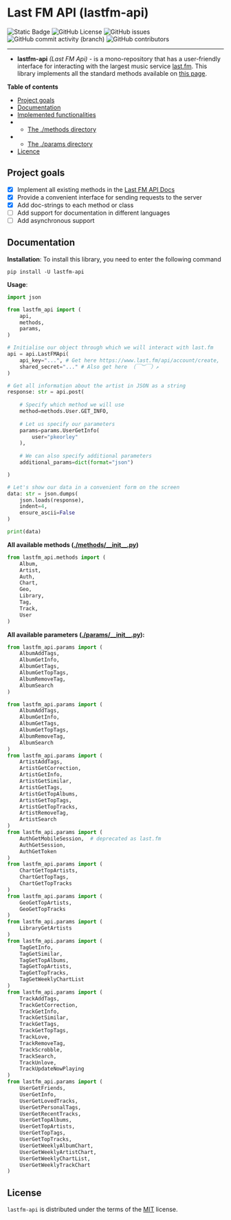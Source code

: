 # Last FM API (lastfm-api)

![Static Badge](https://img.shields.io/badge/Python-3.10-blue?logo=python)
![GitHub License](https://img.shields.io/github/license/pkeorley/telegram-tui)
![GitHub issues](https://img.shields.io/github/issues/pkeorley/telegram-tui)
![GitHub commit activity (branch)](https://img.shields.io/github/commit-activity/y/pkeorley/lastfm-api)
![GitHub contributors](https://img.shields.io/github/contributors/pkeorley/lastfm-api)

-----

* **lastfm-api** *(Last FM Api)* - is a mono-repository that has a user-friendly interface for interacting with the largest music service [last.fm](https://www.last.fm). This library implements all the standard methods available on [this page](https://www.last.fm/api).

**Table of contents**
- [Project goals](#project-goals)
- [Documentation](#documentation)
- [Implemented functionalities](#implemented-functionalities)
- - [The ./methods directory](#the-methods-directory)
- - [The ./params directory](#the-params-directory)
- [Licence](#license)

## Project goals
- [x] Implement all existing methods in the [Last FM API Docs](https://www.last.fm/api)
- [x] Provide a convenient interface for sending requests to the server
- [x] Add doc-strings to each method or class
- [ ] Add support for documentation in different languages
- [ ] Add asynchronous support

## Documentation

**Installation**: To install this library, you need to enter the following command
```shell
pip install -U lastfm-api
```
**Usage**: 

```python
import json

from lastfm_api import (
    api,
    methods,
    params,
)

# Initialise our object through which we will interact with last.fm
api = api.LastFMApi(
    api_key="...", # Get here https://www.last.fm/api/account/create,
    shared_secret="..." # Also get here （￣︶￣）↗　
)

# Get all information about the artist in JSON as a string 
response: str = api.post(
    
    # Specify which method we will use
    method=methods.User.GET_INFO,
    
    # Let us specify our parameters
    params=params.UserGetInfo(
        user="pkeorley"
    ),
    
    # We can also specify additional parameters
    additional_params=dict(format="json")

)

# Let's show our data in a convenient form on the screen
data: str = json.dumps(
    json.loads(response),
    indent=4,
    ensure_ascii=False
)

print(data)
```

**All available methods ([./methods/\_\_init\_\_.py](/methods/__init__.py))**
```python
from lastfm_api.methods import (
    Album,
    Artist,
    Auth,
    Chart,
    Geo,
    Library,
    Tag,
    Track,
    User
)
```

**All available parameters ([./params/\_\_init\_\_.py](/params/__init__.py)):**

```python
from lastfm_api.params import (
    AlbumAddTags,
    AlbumGetInfo,
    AlbumGetTags,
    AlbumGetTopTags,
    AlbumRemoveTag,
    AlbumSearch
)

from lastfm_api.params import (
    AlbumAddTags,
    AlbumGetInfo,
    AlbumGetTags,
    AlbumGetTopTags,
    AlbumRemoveTag,
    AlbumSearch
)
from lastfm_api.params import (
    ArtistAddTags,
    ArtistGetCorrection,
    ArtistGetInfo,
    ArtistGetSimilar,
    ArtistGetTags,
    ArtistGetTopAlbums,
    ArtistGetTopTags,
    ArtistGetTopTracks,
    ArtistRemoveTag,
    ArtistSearch
)
from lastfm_api.params import (
    AuthGetMobileSession,  # deprecated as last.fm
    AuthGetSession,
    AuthGetToken
)
from lastfm_api.params import (
    ChartGetTopArtists,
    ChartGetTopTags,
    ChartGetTopTracks
)
from lastfm_api.params import (
    GeoGetTopArtists,
    GeoGetTopTracks
)
from lastfm_api.params import (
    LibraryGetArtists
)
from lastfm_api.params import (
    TagGetInfo,
    TagGetSimilar,
    TagGetTopAlbums,
    TagGetTopArtists,
    TagGetTopTracks,
    TagGetWeeklyChartList
)
from lastfm_api.params import (
    TrackAddTags,
    TrackGetCorrection,
    TrackGetInfo,
    TrackGetSimilar,
    TrackGetTags,
    TrackGetTopTags,
    TrackLove,
    TrackRemoveTag,
    TrackScrobble,
    TrackSearch,
    TrackUnlove,
    TrackUpdateNowPlaying
)
from lastfm_api.params import (
    UserGetFriends,
    UserGetInfo,
    UserGetLovedTracks,
    UserGetPersonalTags,
    UserGetRecentTracks,
    UserGetTopAlbums,
    UserGetTopArtists,
    UserGetTopTags,
    UserGetTopTracks,
    UserGetWeeklyAlbumChart,
    UserGetWeeklyArtistChart,
    UserGetWeeklyChartList,
    UserGetWeeklyTrackChart
)
```

## License

`lastfm-api` is distributed under the terms of the [MIT](https://spdx.org/licenses/MIT.html) license.